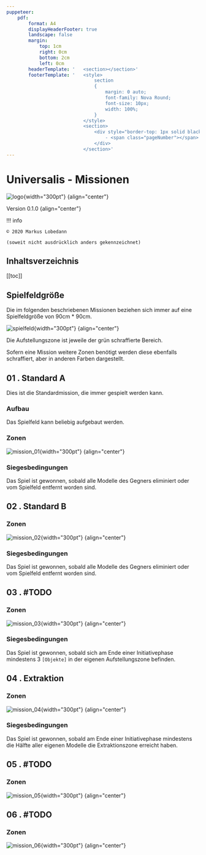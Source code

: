 ```yaml
---
puppeteer:
    pdf:
        format: A4
        displayHeaderFooter: true
        landscape: false
        margin:
            top: 1cm
            right: 0cm
            bottom: 2cm
            left: 0cm
        headerTemplate: '   <section></section>'
        footerTemplate: '   <style>
                                section
                                {
                                    margin: 0 auto;
                                    font-family: Nova Round;
                                    font-size: 10px;
                                    width: 100%;
                                }
                            </style>
                            <section>
                                <div style="border-top: 1px solid black; text-align: center; padding-top: 0.3cm">
                                    - <span class="pageNumber"></span> -
                                </div>
                            </section>'
---
```


# Universalis - Missionen

![logo](../Grafiken/logo.svg){width="300pt"} {align="center"}

Version 0.1.0 {align="center"}

!!! info

    © 2020 Markus Lobedann
    
    (soweit nicht ausdrücklich anders gekennzeichnet)

## Inhaltsverzeichnis

[[toc]]

## Spielfeldgröße

Die im folgenden beschriebenen Missionen beziehen sich immer auf eine Spielfeldgröße von 90cm * 90cm.

![spielfeld](Grafiken/Abbildungen/spielfeld.svg){width="300pt"} {align="center"}

Die Aufstellungszone ist jeweile der grün schraffierte Bereich.

Sofern eine Mission weitere Zonen benötigt werden diese ebenfalls schraffiert, aber in anderen Farben dargestellt.

## 01 . Standard A

Dies ist die Standardmission, die immer gespielt werden kann.

### Aufbau

Das Spielfeld kann beliebig aufgebaut werden.

### Zonen

![mission_01](Grafiken/Missionen/01.svg){width="300pt"} {align="center"}

### Siegesbedingungen

Das Spiel ist gewonnen, sobald alle Modelle des Gegners eliminiert oder vom Spielfeld entfernt worden sind.

## 02 . Standard B

### Zonen

![mission_02](Grafiken/Missionen/02.svg){width="300pt"} {align="center"}

### Siegesbedingungen

Das Spiel ist gewonnen, sobald alle Modelle des Gegners eliminiert oder vom Spielfeld entfernt worden sind.

## 03 . #TODO

### Zonen

![mission_03](Grafiken/Missionen/03.svg){width="300pt"} {align="center"}

### Siegesbedingungen

Das Spiel ist gewonnen, sobald sich am Ende einer Initiativephase mindestens 3 `[Objekte]` in der eigenen Aufstellungszone befinden.
## 04 . Extraktion

### Zonen

![mission_04](Grafiken/Missionen/04.svg){width="300pt"} {align="center"}

### Siegesbedingungen

Das Spiel ist gewonnen, sobald am Ende einer Initiativephase mindestens die Hälfte aller eigenen Modelle die Extraktionszone erreicht haben.
## 05 . #TODO

### Zonen

![mission_05](Grafiken/Missionen/05.svg){width="300pt"} {align="center"}

## 06 . #TODO

### Zonen

![mission_06](Grafiken/Missionen/06.svg){width="300pt"} {align="center"}